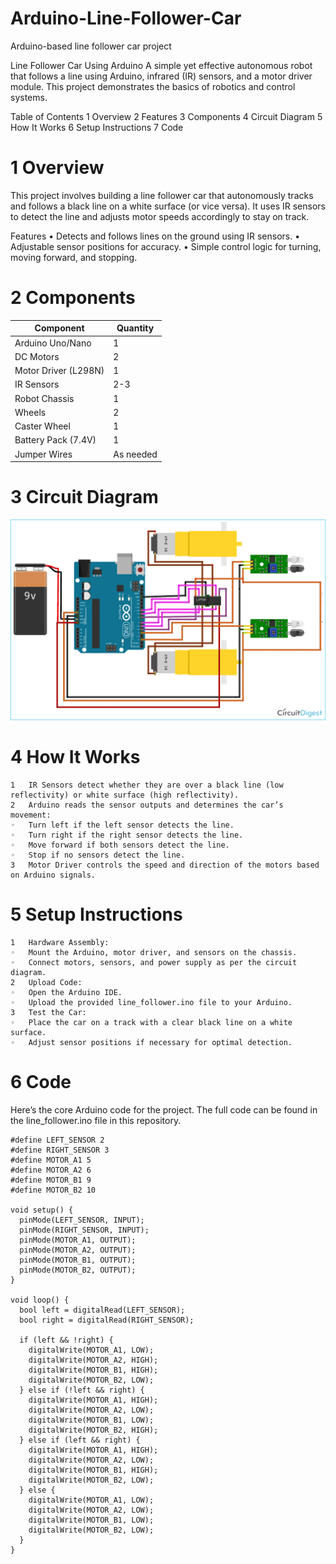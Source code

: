# Arduino-Line-Follower-Car
Arduino-based line follower car project

Line Follower Car Using Arduino
A simple yet effective autonomous robot that follows a line using Arduino, infrared (IR) sensors, and a motor driver module. This project demonstrates the basics of robotics and control systems.

Table of Contents
	1	Overview
	2	Features
	3	Components
	4	Circuit Diagram
	5	How It Works
	6	Setup Instructions
	7	Code

# 1 Overview
This project involves building a line follower car that autonomously tracks and follows a black line on a white surface (or vice versa). It uses IR sensors to detect the line and adjusts motor speeds accordingly to stay on track.

Features
	•	Detects and follows lines on the ground using IR sensors.
	•	Adjustable sensor positions for accuracy.
	•	Simple control logic for turning, moving forward, and stopping.

# 2 Components


| Component           | Quantity    |
|---------------------|-------------|
| Arduino Uno/Nano    | 1           |
| DC Motors           | 2           |
| Motor Driver (L298N)| 1           |
| IR Sensors          | 2-3         |
| Robot Chassis       | 1           |
| Wheels              | 2           |
| Caster Wheel        | 1           |
| Battery Pack (7.4V) | 1           |
| Jumper Wires        | As needed   |


# 3 Circuit Diagram
![Arduino Diagram](Line-Follower-Circuit-Diagram.png)



# 4 How It Works
	1	IR Sensors detect whether they are over a black line (low reflectivity) or white surface (high reflectivity).
	2	Arduino reads the sensor outputs and determines the car’s movement:
	◦	Turn left if the left sensor detects the line.
	◦	Turn right if the right sensor detects the line.
	◦	Move forward if both sensors detect the line.
	◦	Stop if no sensors detect the line.
	3	Motor Driver controls the speed and direction of the motors based on Arduino signals.

# 5 Setup Instructions
	1	Hardware Assembly:
	◦	Mount the Arduino, motor driver, and sensors on the chassis.
	◦	Connect motors, sensors, and power supply as per the circuit diagram.
	2	Upload Code:
	◦	Open the Arduino IDE.
	◦	Upload the provided line_follower.ino file to your Arduino.
	3	Test the Car:
	◦	Place the car on a track with a clear black line on a white surface.
	◦	Adjust sensor positions if necessary for optimal detection.

# 6 Code
Here’s the core Arduino code for the project. The full code can be found in the line_follower.ino file in this repository.

```
#define LEFT_SENSOR 2
#define RIGHT_SENSOR 3
#define MOTOR_A1 5
#define MOTOR_A2 6
#define MOTOR_B1 9
#define MOTOR_B2 10

void setup() {
  pinMode(LEFT_SENSOR, INPUT);
  pinMode(RIGHT_SENSOR, INPUT);
  pinMode(MOTOR_A1, OUTPUT);
  pinMode(MOTOR_A2, OUTPUT);
  pinMode(MOTOR_B1, OUTPUT);
  pinMode(MOTOR_B2, OUTPUT);
}

void loop() {
  bool left = digitalRead(LEFT_SENSOR);
  bool right = digitalRead(RIGHT_SENSOR);

  if (left && !right) {
    digitalWrite(MOTOR_A1, LOW);
    digitalWrite(MOTOR_A2, HIGH);
    digitalWrite(MOTOR_B1, HIGH);
    digitalWrite(MOTOR_B2, LOW);
  } else if (!left && right) {
    digitalWrite(MOTOR_A1, HIGH);
    digitalWrite(MOTOR_A2, LOW);
    digitalWrite(MOTOR_B1, LOW);
    digitalWrite(MOTOR_B2, HIGH);
  } else if (left && right) {
    digitalWrite(MOTOR_A1, HIGH);
    digitalWrite(MOTOR_A2, LOW);
    digitalWrite(MOTOR_B1, HIGH);
    digitalWrite(MOTOR_B2, LOW);
  } else {
    digitalWrite(MOTOR_A1, LOW);
    digitalWrite(MOTOR_A2, LOW);
    digitalWrite(MOTOR_B1, LOW);
    digitalWrite(MOTOR_B2, LOW);
  }
}
